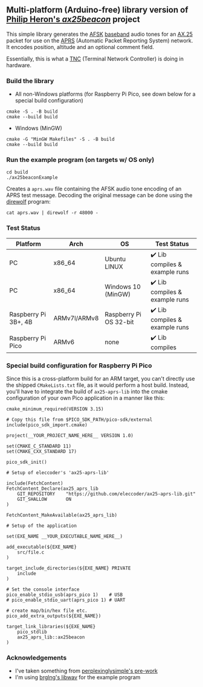 ## Multi-platform (Arduino-free) library version of [Philip Heron's *ax25beacon*](https://github.com/fsphil/ax25beacon) project

This simple library generates the [AFSK](https://en.wikipedia.org/wiki/Frequency-shift_keying#Audio_FSK) [baseband](https://en.wikipedia.org/wiki/Baseband)
audio tones for an [AX.25](https://en.wikipedia.org/wiki/AX.25) packet for use on the [APRS](https://en.wikipedia.org/wiki/Automatic_Packet_Reporting_System) (Automatic Packet Reporting System) network.
It encodes position, altitude and an optional comment field.

Essentially, this is what a [TNC](https://en.wikipedia.org/wiki/Terminal_node_controller) (Terminal Network Controller) is doing in hardware.

### Build the library
- All non-Windows platforms (for Raspberry Pi Pico, see down below for a special build configuration)

```
cmake -S . -B build
cmake --build build
```

- Windows (MinGW)

```
cmake -G "MinGW Makefiles" -S . -B build
cmake --build build
```
### Run the example program (on targets w/ OS only)
```
cd build
./ax25beaconExample
```
Creates a `aprs.wav` file containing the AFSK audio tone encoding of an APRS test message.
Decoding the original message can be done using the [direwolf](https://github.com/wb2osz/direwolf) program:

```
cat aprs.wav | direwolf -r 48000 -
```
### Test Status

Platform | Arch | OS | Test Status
-------------- | ------------ | ------------- | ---------------
PC | x86_64 | Ubuntu LINUX | :heavy_check_mark: Lib compiles & example runs
PC | x86_64 | Windows 10 (MinGW) | :heavy_check_mark: Lib compiles & example runs
Raspberry Pi 3B+, 4B | ARMv7l/ARMv8 | Raspberry Pi OS 32-bit | :heavy_check_mark: Lib compiles & example runs
Raspberry Pi Pico | ARMv6 | none | :heavy_check_mark: Lib compiles

### Special build configuration for Raspberry Pi Pico

Since this is a cross-platform build for an ARM target, you can't directly use the shipped `CMakeLists.txt` file, as it would perform a host build. Instead, you'll have to integrate the build of `ax25-aprs-lib` into the cmake configuration of your own Pico application in a manner like this:

```
cmake_minimum_required(VERSION 3.15)

# Copy this file from $PICO_SDK_PATH/pico-sdk/external
include(pico_sdk_import.cmake)

project(__YOUR_PROJECT_NAME_HERE__ VERSION 1.0)

set(CMAKE_C_STANDARD 11)
set(CMAKE_CXX_STANDARD 17)

pico_sdk_init()

# Setup of eleccoder's 'ax25-aprs-lib'

include(FetchContent)
FetchContent_Declare(ax25_aprs_lib
    GIT_REPOSITORY    "https://github.com/eleccoder/ax25-aprs-lib.git" 
    GIT_SHALLOW       ON
)

FetchContent_MakeAvailable(ax25_aprs_lib)

# Setup of the application

set(EXE_NAME __YOUR_EXECUTABLE_NAME_HERE__)

add_executable(${EXE_NAME}
    src/file.c
)

target_include_directories(${EXE_NAME} PRIVATE
    include
)

# Set the console interface
pico_enable_stdio_usb(aprs_pico 1)    # USB
# pico_enable_stdio_uart(aprs_pico 1) # UART

# create map/bin/hex file etc.
pico_add_extra_outputs(${EXE_NAME})

target_link_libraries(${EXE_NAME}
    pico_stdlib
    ax25_aprs_lib::ax25beacon
)
```
### Acknowledgements

- I've taken something from [perplexinglysimple's pre-work](https://github.com/perplexinglysimple/ax25beacon)
- I'm using [brglng's libwav](https://github.com/brglng/libwav) for the example program
